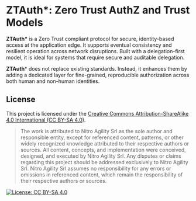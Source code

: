 # ZTAuth*: Zero Trust AuthZ and Trust Models

**ZTAuth\*** is a Zero Trust compliant protocol for secure, identity-based access at the application edge. It supports eventual consistency and resilient operation across network disruptions. Built with a delegation-first model, it is ideal for systems that require secure and auditable delegation.

**ZTAuth*** does not replace existing standards. Instead, it enhances them by adding a dedicated layer for fine-grained, reproducible authorization across both human and non-human identities.

## License

This project is licensed under the [Creative Commons Attribution-ShareAlike 4.0 International (CC BY-SA 4.0)](https://creativecommons.org/licenses/by-sa/4.0/).

> The work is attributed to Nitro Agility Srl as the sole author and responsible entity, except for referenced content, patterns, or other widely recognized knowledge attributed to their respective authors or sources.
> All content, concepts, and implementation were conceived, designed, and executed by Nitro Agility Srl.
> Any disputes or claims regarding this project should be addressed exclusively to Nitro Agility Srl.
> Nitro Agility Srl assumes no responsibility for any errors or omissions in referenced content, which remain the responsibility of their respective authors or sources.

[![License: CC BY-SA 4.0](https://img.shields.io/badge/License-CC%20BY--SA%204.0-lightgrey.svg)](https://creativecommons.org/licenses/by-sa/4.0/)
